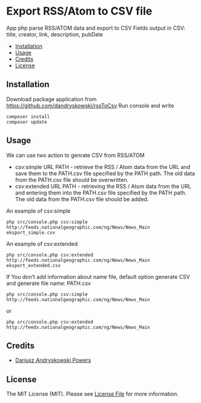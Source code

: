 Export RSS/Atom to CSV file
============================
App php parse RSS/ATOM data and export to CSV
Fields output in CSV: title, creator, link, description, pubDate

- [Installation](#installation)
- [Usage](#usage)
- [Credits](#credits)
- [License](#license)


Installation
------------

Download package application from https://github.com/dandryskowski/rssToCsv
Run console and write
``` 
composer install
composer update
``` 



Usage
-----
We can use two action to genrate CSV from RSS/ATOM
- csv:simple URL PATH - retrieve the RSS / Atom data from the URL and save them to the PATH.csv file specified by the PATH path. The old data from the PATH.csv file should be overwritten.
- csv:extended URL PATH - retrieving the RSS / Atom data from the URL and entering them into the PATH.csv file specified by the PATH path. The old data from the PATH.csv file should be added.


An example of csv:simple
```
php src/console.php csv:simple http://feeds.nationalgeographic.com/ng/News/News_Main eksport_simple.csv

```

An example of csv:extended

```
php src/console.php csv:extended http://feeds.nationalgeographic.com/ng/News/News_Main eksport_extended.csv

```

If You don't add information about name file, default option generate CSV and generate file name: PATH.csv
```
php src/console.php csv:simple http://feeds.nationalgeographic.com/ng/News/News_Main

```
or 
```
php src/console.php csv:extended http://feeds.nationalgeographic.com/ng/News/News_Main

```

Credits
-------

- [Dariusz Andryskowski Powers](https://github.com/dandryskowski/rssToCsv)


License
-------

The MIT License (MIT). Please see [License File](https://github.com/dandryskowski/rssToCsv/LICENSE) for more information.
